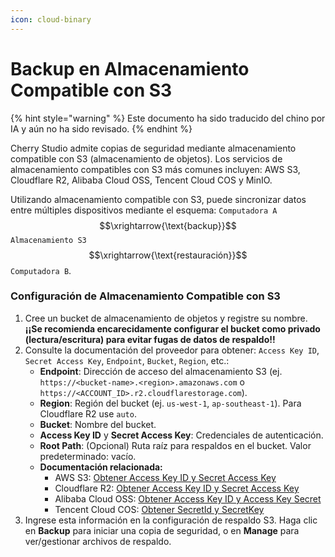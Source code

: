 ```yaml
---
icon: cloud-binary
---
```

# Backup en Almacenamiento Compatible con S3


{% hint style="warning" %}
Este documento ha sido traducido del chino por IA y aún no ha sido revisado.
{% endhint %}




Cherry Studio admite copias de seguridad mediante almacenamiento compatible con S3 (almacenamiento de objetos). Los servicios de almacenamiento compatibles con S3 más comunes incluyen: AWS S3, Cloudflare R2, Alibaba Cloud OSS, Tencent Cloud COS y MinIO.

Utilizando almacenamiento compatible con S3, puede sincronizar datos entre múltiples dispositivos mediante el esquema: `Computadora A` $$\xrightarrow{\text{backup}}$$ `Almacenamiento S3` $$\xrightarrow{\text{restauración}}$$ `Computadora B`.

### Configuración de Almacenamiento Compatible con S3

1.  Cree un bucket de almacenamiento de objetos y registre su nombre. **¡¡Se recomienda encarecidamente configurar el bucket como privado (lectura/escritura) para evitar fugas de datos de respaldo!!**
2.  Consulte la documentación del proveedor para obtener: `Access Key ID`, `Secret Access Key`, `Endpoint`, `Bucket`, `Region`, etc.:
    -   **Endpoint**: Dirección de acceso del almacenamiento S3 (ej. `https://<bucket-name>.<region>.amazonaws.com` o `https://<ACCOUNT_ID>.r2.cloudflarestorage.com`).
    -   **Region**: Región del bucket (ej. `us-west-1`, `ap-southeast-1`). Para Cloudflare R2 use `auto`.
    -   **Bucket**: Nombre del bucket.
    -   **Access Key ID** y **Secret Access Key**: Credenciales de autenticación.
    -   **Root Path**: (Opcional) Ruta raíz para respaldos en el bucket. Valor predeterminado: vacío.
    -   **Documentación relacionada:**
        -   AWS S3: [Obtener Access Key ID y Secret Access Key](https://docs.aws.amazon.com/zh_cn/IAM/latest/UserGuide/id_credentials_access-keys.html)
        -   Cloudflare R2: [Obtener Access Key ID y Secret Access Key](https://developers.cloudflare.com/r2/api/tokens/)
        -   Alibaba Cloud OSS: [Obtener Access Key ID y Access Key Secret](https://help.aliyun.com/zh/oss/developer-reference/use-amazon-s3-sdks-to-access-oss#306596478ed3r)
        -   Tencent Cloud COS: [Obtener SecretId y SecretKey](https://cloud.tencent.com/document/product/436/37421)
3.  Ingrese esta información en la configuración de respaldo S3. Haga clic en **Backup** para iniciar una copia de seguridad, o en **Manage** para ver/gestionar archivos de respaldo.